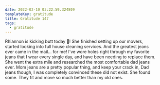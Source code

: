 ```yaml
---
date: 2022-02-10 03:22:59.324809
templateKey: gratitude
title: Gratitude 147
tags:
  - gratitude
---
```


Rhiannon is kicking butt today 🦵!  She finished setting up our movers,
started looking into full house cleaning services.  And the greatest
jeans ever came in the mail... for me!  I've wore holes right through my
favorite jeans that I wear every single day, and have been needing to
replace them.  She went the extra mile and researched the most
comfortable dad jeans ever.  Mom jeans are a pretty popular thing, and
keep your crack in, Dad jeans though, I was completely convinced these
did not exist.  She found some.  They fit and move so much better than
my old ones.
